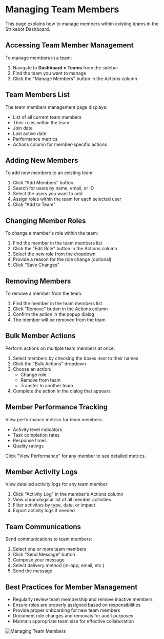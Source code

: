 # Managing Team Members

This page explains how to manage members within existing teams in the Strikebot Dashboard.

## Accessing Team Member Management

To manage members in a team:

1. Navigate to **Dashboard > Teams** from the sidebar
2. Find the team you want to manage
3. Click the "Manage Members" button in the Actions column

## Team Members List

The team members management page displays:

- List of all current team members
- Their roles within the team
- Join date
- Last active date
- Performance metrics
- Actions column for member-specific actions

## Adding New Members

To add new members to an existing team:

1. Click "Add Members" button
2. Search for users by name, email, or ID
3. Select the users you want to add
4. Assign roles within the team for each selected user
5. Click "Add to Team"

## Changing Member Roles

To change a member's role within the team:

1. Find the member in the team members list
2. Click the "Edit Role" button in the Actions column
3. Select the new role from the dropdown
4. Provide a reason for the role change (optional)
5. Click "Save Changes"

## Removing Members

To remove a member from the team:

1. Find the member in the team members list
2. Click "Remove" button in the Actions column
3. Confirm the action in the popup dialog
4. The member will be removed from the team

## Bulk Member Actions

Perform actions on multiple team members at once:

1. Select members by checking the boxes next to their names
2. Click the "Bulk Actions" dropdown
3. Choose an action:
   - Change role
   - Remove from team
   - Transfer to another team
4. Complete the action in the dialog that appears

## Member Performance Tracking

View performance metrics for team members:

- Activity level indicators
- Task completion rates
- Response times
- Quality ratings

Click "View Performance" for any member to see detailed metrics.

## Member Activity Logs

View detailed activity logs for any team member:

1. Click "Activity Log" in the member's Actions column
2. View chronological list of all member activities
3. Filter activities by type, date, or impact
4. Export activity logs if needed

## Team Communications

Send communications to team members:

1. Select one or more team members
2. Click "Send Message" button
3. Compose your message
4. Select delivery method (in-app, email, etc.)
5. Send the message

## Best Practices for Member Management

- Regularly review team membership and remove inactive members
- Ensure roles are properly assigned based on responsibilities
- Provide proper onboarding for new team members
- Document role changes and removals for audit purposes
- Maintain appropriate team size for effective collaboration

![Managing Team Members](../assets/images/managing-team-members.png)
